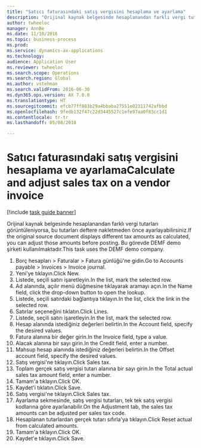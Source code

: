 ```yaml
--- 
title: "Satıcı faturasındaki satış vergisini hesaplama ve ayarlama"
description: "Orijinal kaynak belgesinde hesaplanandan farklı vergi tutarları görüntüleniyorsa, bu tutarları deftere nakletmeden önce ayarlayabilirsiniz."
author: twheeloc
manager: AnnBe
ms.date: 11/10/2016
ms.topic: business-process
ms.prod: 
ms.service: dynamics-ax-applications
ms.technology: 
audience: Application User
ms.reviewer: twheeloc
ms.search.scope: Operations
ms.search.region: Global
ms.author: vstehman
ms.search.validFrom: 2016-06-30
ms.dyn365.ops.version: AX 7.0.0
ms.translationtype: HT
ms.sourcegitcommit: efcb77ff883b29a4bbaba27551e02311742afbbd
ms.openlocfilehash: 9fedb132f47c22d3445527c1efe97aa0f83cc1d1
ms.contentlocale: tr-tr
ms.lasthandoff: 05/08/2018

---
```

# <a name="calculate-and-adjust-sales-tax-on-a-vendor-invoice"></a><span data-ttu-id="ab71c-103">Satıcı faturasındaki satış vergisini hesaplama ve ayarlama</span><span class="sxs-lookup"><span data-stu-id="ab71c-103">Calculate and adjust sales tax on a vendor invoice</span></span>

[!include [task guide banner](../../includes/task-guide-banner.md)]

<span data-ttu-id="ab71c-104">Orijinal kaynak belgesinde hesaplanandan farklı vergi tutarları görüntüleniyorsa, bu tutarları deftere nakletmeden önce ayarlayabilirsiniz.</span><span class="sxs-lookup"><span data-stu-id="ab71c-104">If the original source document displays different tax amounts as calculated, you can adjust those amounts before posting.</span></span> <span data-ttu-id="ab71c-105">Bu görevde DEMF demo şirketi kullanılmaktadır.</span><span class="sxs-lookup"><span data-stu-id="ab71c-105">This task uses the DEMF demo company.</span></span>

1. <span data-ttu-id="ab71c-106">Borç hesapları > Faturalar > Fatura günlüğü'ne gidin.</span><span class="sxs-lookup"><span data-stu-id="ab71c-106">Go to Accounts payable > Invoices > Invoice journal.</span></span>
2. <span data-ttu-id="ab71c-107">Yeni'ye tıklayın.</span><span class="sxs-lookup"><span data-stu-id="ab71c-107">Click New.</span></span>
3. <span data-ttu-id="ab71c-108">Listede, seçili satırı işaretleyin.</span><span class="sxs-lookup"><span data-stu-id="ab71c-108">In the list, mark the selected row.</span></span>
4. <span data-ttu-id="ab71c-109">Ad alanında, açılır menü düğmesine tıklayarak aramayı açın.</span><span class="sxs-lookup"><span data-stu-id="ab71c-109">In the Name field, click the drop-down button to open the lookup.</span></span>
5. <span data-ttu-id="ab71c-110">Listede, seçili satırdaki bağlantıya tıklayın.</span><span class="sxs-lookup"><span data-stu-id="ab71c-110">In the list, click the link in the selected row.</span></span>
6. <span data-ttu-id="ab71c-111">Satırlar seçeneğini tıklatın.</span><span class="sxs-lookup"><span data-stu-id="ab71c-111">Click Lines.</span></span>
7. <span data-ttu-id="ab71c-112">Listede, seçili satırı işaretleyin.</span><span class="sxs-lookup"><span data-stu-id="ab71c-112">In the list, mark the selected row.</span></span>
8. <span data-ttu-id="ab71c-113">Hesap alanında istediğiniz değerleri belirtin.</span><span class="sxs-lookup"><span data-stu-id="ab71c-113">In the Account field, specify the desired values.</span></span>
9. <span data-ttu-id="ab71c-114">Fatura alanına bir değer girin.</span><span class="sxs-lookup"><span data-stu-id="ab71c-114">In the Invoice field, type a value.</span></span>
10. <span data-ttu-id="ab71c-115">Alacak alanına bir sayı girin.</span><span class="sxs-lookup"><span data-stu-id="ab71c-115">In the Credit field, enter a number.</span></span>
11. <span data-ttu-id="ab71c-116">Mahsup hesap alanında istediğiniz değerleri belirtin.</span><span class="sxs-lookup"><span data-stu-id="ab71c-116">In the Offset account field, specify the desired values.</span></span>
12. <span data-ttu-id="ab71c-117">Satış vergisi'ne tıklayın.</span><span class="sxs-lookup"><span data-stu-id="ab71c-117">Click Sales tax.</span></span>
13. <span data-ttu-id="ab71c-118">Toplam gerçek satış vergisi tutarı alanına bir sayı girin.</span><span class="sxs-lookup"><span data-stu-id="ab71c-118">In the Total actual sales tax amount field, enter a number.</span></span>
14. <span data-ttu-id="ab71c-119">Tamam'a tıklayın.</span><span class="sxs-lookup"><span data-stu-id="ab71c-119">Click OK.</span></span>
15. <span data-ttu-id="ab71c-120">Kaydet'i tıklatın.</span><span class="sxs-lookup"><span data-stu-id="ab71c-120">Click Save.</span></span>
16. <span data-ttu-id="ab71c-121">Satış vergisi'ne tıklayın.</span><span class="sxs-lookup"><span data-stu-id="ab71c-121">Click Sales tax.</span></span>
17. <span data-ttu-id="ab71c-122">Ayarlama sekmesinde, satış vergisi tutarları, tek tek satış vergisi kodlarına göre ayarlanabilir.</span><span class="sxs-lookup"><span data-stu-id="ab71c-122">On the Adjustment tab, the sales tax amounts can be adjusted per sales tax code.</span></span>
18. <span data-ttu-id="ab71c-123">Hesaplanan tutarlardan gerçek tutarı sıfırla'ya tıklayın.</span><span class="sxs-lookup"><span data-stu-id="ab71c-123">Click Reset actual from calculated amounts.</span></span>
19. <span data-ttu-id="ab71c-124">Tamam'a tıklayın.</span><span class="sxs-lookup"><span data-stu-id="ab71c-124">Click OK.</span></span>
20. <span data-ttu-id="ab71c-125">Kaydet'e tıklayın.</span><span class="sxs-lookup"><span data-stu-id="ab71c-125">Click Save.</span></span>



